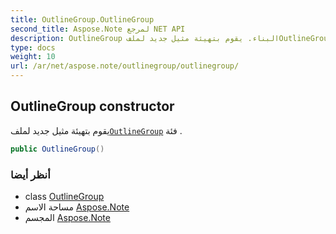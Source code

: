 ```yaml
---
title: OutlineGroup.OutlineGroup
second_title: Aspose.Note لمرجع NET API
description: OutlineGroup البناء. يقوم بتهيئة مثيل جديد لملفOutlineGroup فئة .
type: docs
weight: 10
url: /ar/net/aspose.note/outlinegroup/outlinegroup/
---
```

## OutlineGroup constructor

يقوم بتهيئة مثيل جديد لملف[`OutlineGroup`](../) فئة .

```csharp
public OutlineGroup()
```

### أنظر أيضا

* class [OutlineGroup](../)
* مساحة الاسم [Aspose.Note](../../outlinegroup/)
* المجسم [Aspose.Note](../../../)


